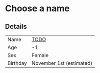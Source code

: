 # Choose a name

## Details

|           |                          |
| --------- | ------------------------ |
| Name      | [TODO](SUGGESTED.txt)    |
| Age       | -1                       |
| Sex       | Female                   |
| Birthday  | November 1st (estimated) |
